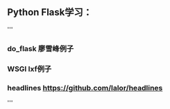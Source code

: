 ## Python Flask学习：
'''
### do_flask    廖雪峰例子
### WSGI        lxf例子
### headlines   https://github.com/lalor/headlines
'''
